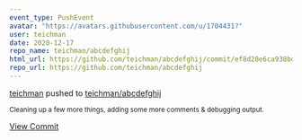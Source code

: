 ```yaml
---
event_type: PushEvent
avatar: "https://avatars.githubusercontent.com/u/1704431?"
user: teichman
date: 2020-12-17
repo_name: teichman/abcdefghij
html_url: https://github.com/teichman/abcdefghij/commit/ef8d20e6ca938bd62cb3adda682ac58871960726
repo_url: https://github.com/teichman/abcdefghij
---
```


<a href='https://github.com/teichman' target='_blank'>teichman</a> pushed to <a href='https://github.com/teichman/abcdefghij' target='_blank'>teichman/abcdefghij</a>

<small>Cleaning up a few more things, adding some more comments & debugging output.</small>

<a href='https://github.com/teichman/abcdefghij/commit/ef8d20e6ca938bd62cb3adda682ac58871960726' target='_blank'>View Commit</a>